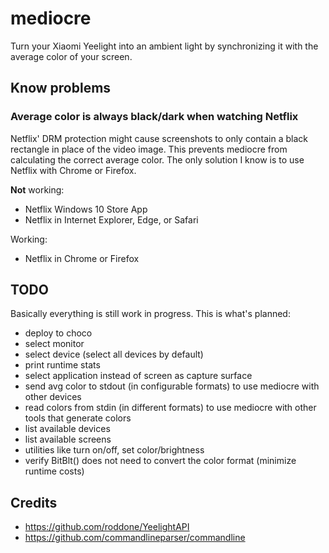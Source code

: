 # mediocre

Turn your Xiaomi Yeelight into an ambient light by synchronizing it with the average color of your screen.

## Know problems

### Average color is always black/dark when watching Netflix

Netflix' DRM protection might cause screenshots to only contain a black rectangle in place of the video image. This prevents mediocre from calculating the correct average color. The only solution I know is to use Netflix with Chrome or Firefox.

**Not** working:

* Netflix Windows 10 Store App
* Netflix in Internet Explorer, Edge, or Safari

Working:

* Netflix in Chrome or Firefox

## TODO

Basically everything is still work in progress. This is what's planned:

- deploy to choco
- select monitor
- select device (select all devices by default)
- print runtime stats
- select application instead of screen as capture surface
- send avg color to stdout (in configurable formats) to use mediocre with other devices
- read colors from stdin (in different formats) to use mediocre with other tools that generate colors
- list available devices
- list available screens
- utilities like turn on/off, set color/brightness
- verify BitBlt() does not need to convert the color format (minimize runtime costs)

## Credits

- https://github.com/roddone/YeelightAPI
- https://github.com/commandlineparser/commandline
